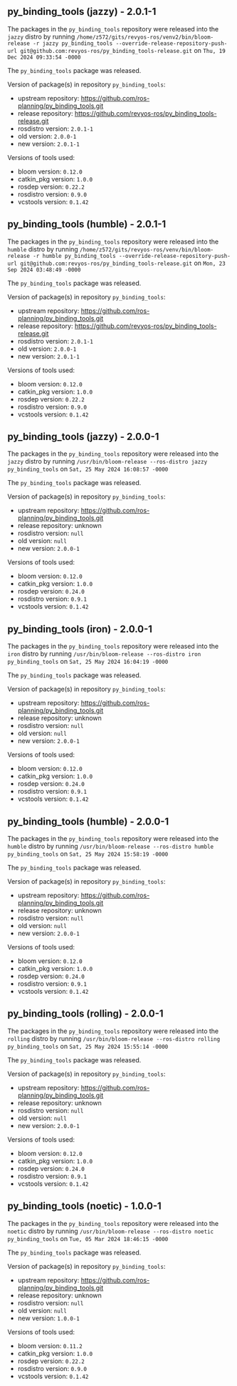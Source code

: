## py_binding_tools (jazzy) - 2.0.1-1

The packages in the `py_binding_tools` repository were released into the `jazzy` distro by running `/home/z572/gits/revyos-ros/venv2/bin/bloom-release -r jazzy py_binding_tools --override-release-repository-push-url git@github.com:revyos-ros/py_binding_tools-release.git` on `Thu, 19 Dec 2024 09:33:54 -0000`

The `py_binding_tools` package was released.

Version of package(s) in repository `py_binding_tools`:

- upstream repository: https://github.com/ros-planning/py_binding_tools.git
- release repository: https://github.com/revyos-ros/py_binding_tools-release.git
- rosdistro version: `2.0.1-1`
- old version: `2.0.0-1`
- new version: `2.0.1-1`

Versions of tools used:

- bloom version: `0.12.0`
- catkin_pkg version: `1.0.0`
- rosdep version: `0.22.2`
- rosdistro version: `0.9.0`
- vcstools version: `0.1.42`


## py_binding_tools (humble) - 2.0.1-1

The packages in the `py_binding_tools` repository were released into the `humble` distro by running `/home/z572/gits/revyos-ros/venv/bin/bloom-release -r humble py_binding_tools --override-release-repository-push-url git@github.com:revyos-ros/py_binding_tools-release.git` on `Mon, 23 Sep 2024 03:48:49 -0000`

The `py_binding_tools` package was released.

Version of package(s) in repository `py_binding_tools`:

- upstream repository: https://github.com/ros-planning/py_binding_tools.git
- release repository: https://github.com/revyos-ros/py_binding_tools-release.git
- rosdistro version: `2.0.1-1`
- old version: `2.0.0-1`
- new version: `2.0.1-1`

Versions of tools used:

- bloom version: `0.12.0`
- catkin_pkg version: `1.0.0`
- rosdep version: `0.22.2`
- rosdistro version: `0.9.0`
- vcstools version: `0.1.42`


## py_binding_tools (jazzy) - 2.0.0-1

The packages in the `py_binding_tools` repository were released into the `jazzy` distro by running `/usr/bin/bloom-release --ros-distro jazzy py_binding_tools` on `Sat, 25 May 2024 16:08:57 -0000`

The `py_binding_tools` package was released.

Version of package(s) in repository `py_binding_tools`:

- upstream repository: https://github.com/ros-planning/py_binding_tools.git
- release repository: unknown
- rosdistro version: `null`
- old version: `null`
- new version: `2.0.0-1`

Versions of tools used:

- bloom version: `0.12.0`
- catkin_pkg version: `1.0.0`
- rosdep version: `0.24.0`
- rosdistro version: `0.9.1`
- vcstools version: `0.1.42`


## py_binding_tools (iron) - 2.0.0-1

The packages in the `py_binding_tools` repository were released into the `iron` distro by running `/usr/bin/bloom-release --ros-distro iron py_binding_tools` on `Sat, 25 May 2024 16:04:19 -0000`

The `py_binding_tools` package was released.

Version of package(s) in repository `py_binding_tools`:

- upstream repository: https://github.com/ros-planning/py_binding_tools.git
- release repository: unknown
- rosdistro version: `null`
- old version: `null`
- new version: `2.0.0-1`

Versions of tools used:

- bloom version: `0.12.0`
- catkin_pkg version: `1.0.0`
- rosdep version: `0.24.0`
- rosdistro version: `0.9.1`
- vcstools version: `0.1.42`


## py_binding_tools (humble) - 2.0.0-1

The packages in the `py_binding_tools` repository were released into the `humble` distro by running `/usr/bin/bloom-release --ros-distro humble py_binding_tools` on `Sat, 25 May 2024 15:58:19 -0000`

The `py_binding_tools` package was released.

Version of package(s) in repository `py_binding_tools`:

- upstream repository: https://github.com/ros-planning/py_binding_tools.git
- release repository: unknown
- rosdistro version: `null`
- old version: `null`
- new version: `2.0.0-1`

Versions of tools used:

- bloom version: `0.12.0`
- catkin_pkg version: `1.0.0`
- rosdep version: `0.24.0`
- rosdistro version: `0.9.1`
- vcstools version: `0.1.42`


## py_binding_tools (rolling) - 2.0.0-1

The packages in the `py_binding_tools` repository were released into the `rolling` distro by running `/usr/bin/bloom-release --ros-distro rolling py_binding_tools` on `Sat, 25 May 2024 15:55:14 -0000`

The `py_binding_tools` package was released.

Version of package(s) in repository `py_binding_tools`:

- upstream repository: https://github.com/ros-planning/py_binding_tools.git
- release repository: unknown
- rosdistro version: `null`
- old version: `null`
- new version: `2.0.0-1`

Versions of tools used:

- bloom version: `0.12.0`
- catkin_pkg version: `1.0.0`
- rosdep version: `0.24.0`
- rosdistro version: `0.9.1`
- vcstools version: `0.1.42`


## py_binding_tools (noetic) - 1.0.0-1

The packages in the `py_binding_tools` repository were released into the `noetic` distro by running `/usr/bin/bloom-release --ros-distro noetic py_binding_tools` on `Tue, 05 Mar 2024 18:46:15 -0000`

The `py_binding_tools` package was released.

Version of package(s) in repository `py_binding_tools`:

- upstream repository: https://github.com/ros-planning/py_binding_tools.git
- release repository: unknown
- rosdistro version: `null`
- old version: `null`
- new version: `1.0.0-1`

Versions of tools used:

- bloom version: `0.11.2`
- catkin_pkg version: `1.0.0`
- rosdep version: `0.22.2`
- rosdistro version: `0.9.0`
- vcstools version: `0.1.42`


